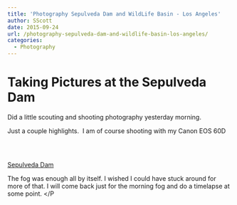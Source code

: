 ```yaml
---
title: 'Photography Sepulveda Dam and WildLife Basin - Los Angeles'
author: SScott
date: 2015-09-24
url: /photography-sepulveda-dam-and-wildlife-basin-los-angeles/
categories:
  - Photography
---
```

# Taking Pictures at the Sepulveda Dam

Did a little scouting and shooting photography yesterday morning.

Just a couple highlights.  I am of course shooting with my Canon EOS 60D

&nbsp;

<img class="ngg_displayed_gallery mceItem" src="http://scotttactical.com/nextgen-attach_to_post/preview/id--267" alt="" data-mce-placeholder="1" />

<a href="https://en.wikipedia.org/wiki/Sepulveda_Dam" target="_blank">Sepulveda Dam</a>

The fog was enough all by itself. I wished I could have stuck around for more of that. I will come back just for the morning fog and do a timelapse at some point. </P
